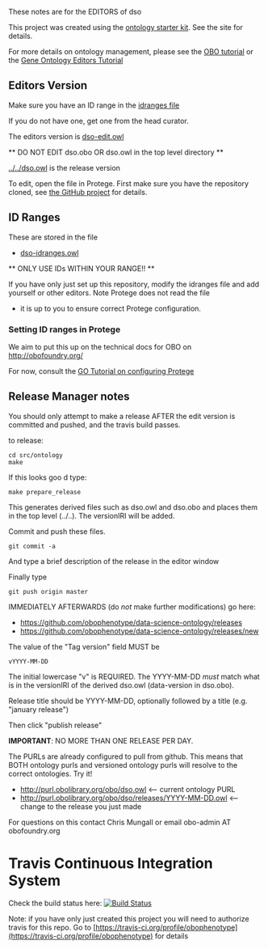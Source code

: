 These notes are for the EDITORS of dso

This project was created using the [ontology starter kit](https://github.com/cmungall/ontology-starter-kit). See the site for details.

For more details on ontology management, please see the [OBO tutorial](https://github.com/jamesaoverton/obo-tutorial) or the [Gene Ontology Editors Tutorial](go-protege-tutorial.readthedocs.io)

## Editors Version

Make sure you have an ID range in the [idranges file](dso-idranges.owl)

If you do not have one, get one from the head curator.

The editors version is [dso-edit.owl](dso-edit.owl)

** DO NOT EDIT dso.obo OR dso.owl in the top level directory **

[../../dso.owl](../../dso.owl) is the release version

To edit, open the file in Protege. First make sure you have the repository cloned, see [the GitHub project](https://github.com/obophenotype/data-science-ontology) for details.

## ID Ranges

These are stored in the file

 * [dso-idranges.owl](dso-idranges.owl)

** ONLY USE IDs WITHIN YOUR RANGE!! **

If you have only just set up this repository, modify the idranges file
and add yourself or other editors. Note Protege does not read the file
- it is up to you to ensure correct Protege configuration.


### Setting ID ranges in Protege

We aim to put this up on the technical docs for OBO on http://obofoundry.org/

For now, consult the [GO Tutorial on configuring Protege](http://go-protege-tutorial.readthedocs.io/en/latest/Entities.html#new-entities)


## Release Manager notes

You should only attempt to make a release AFTER the edit version is
committed and pushed, and the travis build passes.

to release:

    cd src/ontology
    make

If this looks goo
d type:

    make prepare_release

This generates derived files such as dso.owl and dso.obo and places
them in the top level (../..). The versionIRI will be added.

Commit and push these files.

    git commit -a

And type a brief description of the release in the editor window

Finally type

    git push origin master

IMMEDIATELY AFTERWARDS (do *not* make further modifications) go here:

 * https://github.com/obophenotype/data-science-ontology/releases
 * https://github.com/obophenotype/data-science-ontology/releases/new

The value of the "Tag version" field MUST be

    vYYYY-MM-DD

The initial lowercase "v" is REQUIRED. The YYYY-MM-DD *must* match
what is in the versionIRI of the derived dso.owl (data-version in
dso.obo).

Release title should be YYYY-MM-DD, optionally followed by a title (e.g. "january release")

Then click "publish release"

__IMPORTANT__: NO MORE THAN ONE RELEASE PER DAY.

The PURLs are already configured to pull from github. This means that
BOTH ontology purls and versioned ontology purls will resolve to the
correct ontologies. Try it!

 * http://purl.obolibrary.org/obo/dso.owl <-- current ontology PURL
 * http://purl.obolibrary.org/obo/dso/releases/YYYY-MM-DD.owl <-- change to the release you just made

For questions on this contact Chris Mungall or email obo-admin AT obofoundry.org

# Travis Continuous Integration System

Check the build status here: [![Build Status](https://travis-ci.org/obophenotype/data-science-ontology.svg?branch=master)](https://travis-ci.org/obophenotype/data-science-ontology)

Note: if you have only just created this project you will need to authorize travis for this repo. Go to [https://travis-ci.org/profile/obophenotype](https://travis-ci.org/profile/obophenotype) for details

